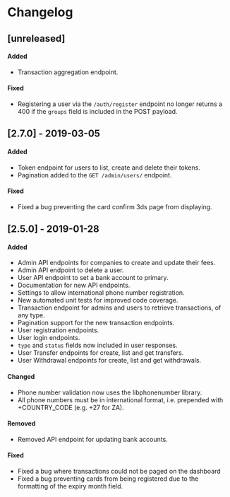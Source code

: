 # Changelog

## [unreleased]

#### Added
- Transaction aggregation endpoint.

#### Fixed
- Registering a user via the `/auth/register` endpoint no longer returns a 400 if the `groups` field is included in the POST payload.

## [2.7.0] - 2019-03-05

#### Added
- Token endpoint for users to list, create and delete their tokens.
- Pagination added to the `GET /admin/users/` endpoint.

#### Fixed
- Fixed a bug preventing the card confirm 3ds page from displaying.

## [2.5.0] - 2019-01-28

#### Added
- Admin API endpoints for companies to create and update their fees.
- Admin API endpoint to delete a user.
- User API endpoint to set a bank account to primary.
- Documentation for new API endpoints.
- Settings to allow international phone number registration.
- New automated unit tests for improved code coverage.
- Transaction endpoint for admins and users to retrieve transactions, of any type.
- Pagination support for the new transaction endpoints.
- User registration endpoints.
- User login endpoints.
- `type` and `status` fields now included in user responses.
- User Transfer endpoints for create, list and get transfers.
- User Withdrawal endpoints for create, list and get withdrawals.

#### Changed
- Phone number validation now uses the libphonenumber library.
- All phone numbers must be in international format, i.e. prepended with +COUNTRY_CODE (e.g. +27 for ZA).

#### Removed
- Removed API endpoint for updating bank accounts.

#### Fixed
- Fixed a bug where transactions could not be paged on the dashboard
- Fixed a bug preventing cards from being registered due to the formatting of the expiry month field.  
